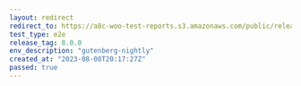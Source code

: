 ```yaml
---
layout: redirect
redirect_to: https://a8c-woo-test-reports.s3.amazonaws.com/public/release/8.0.0/gutenberg-nightly/e2e/index.html
test_type: e2e
release_tag: 8.0.0
env_description: "gutenberg-nightly"
created_at: "2023-08-08T20:17:27Z"
passed: true
---
```


